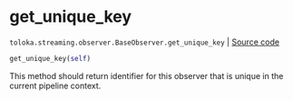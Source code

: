 # get_unique_key
`toloka.streaming.observer.BaseObserver.get_unique_key` | [Source code](https://github.com/Toloka/toloka-kit/blob/v1.2.2/src/streaming/observer.py#L31)

```python
get_unique_key(self)
```

This method should return identifier for this observer that is unique in the current pipeline context.

